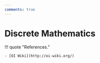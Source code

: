 ```yaml
---
comments: true
---
```


# Discrete Mathematics

!!! quote "References."
	
	- [OI Wiki](http://oi-wiki.org/)

	